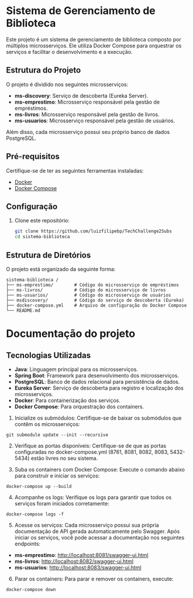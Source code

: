 # Sistema de Gerenciamento de Biblioteca

Este projeto é um sistema de gerenciamento de biblioteca composto por múltiplos microsserviços. Ele utiliza Docker
Compose para orquestrar os serviços e facilitar o desenvolvimento e a execução.

## Estrutura do Projeto

O projeto é dividido nos seguintes microsserviços:

- **ms-discovery**: Serviço de descoberta (Eureka Server).
- **ms-emprestimo**: Microsserviço responsável pela gestão de empréstimos.
- **ms-livros**: Microsserviço responsável pela gestão de livros.
- **ms-usuarios**: Microsserviço responsável pela gestão de usuários.

Além disso, cada microsserviço possui seu próprio banco de dados PostgreSQL.

## Pré-requisitos

Certifique-se de ter as seguintes ferramentas instaladas:

- [Docker](https://www.docker.com/)
- [Docker Compose](https://docs.docker.com/compose/)

## Configuração

1. Clone este repositório:
   ```bash
   git clone https://github.com/luizfilipebp/TechChallenge2Subs
   cd sistema-biblioteca

## Estrutura de Diretórios

O projeto está organizado da seguinte forma:

```
sistema-biblioteca /
├── ms-emprestimo/        # Código do microsserviço de empréstimos
├── ms-livros/            # Código do microsserviço de livros
├── ms-usuarios/          # Código do microsserviço de usuários
├── msdiscovery/          # Código do serviço de descoberta (Eureka)
├── docker-compose.yml    # Arquivo de configuração do Docker Compose
└── README.md
```

# Documentação do projeto

## Tecnologias Utilizadas

- **Java**: Linguagem principal para os microsserviços.
- **Spring Boot**: Framework para desenvolvimento dos microsserviços.
- **PostgreSQL**: Banco de dados relacional para persistência de dados.
- **Eureka Server**: Serviço de descoberta para registro e localização dos microsserviços.
- **Docker**: Para containerização dos serviços.
- **Docker Compose**: Para orquestração dos containers.


1. Inicialize os submódulos: Certifique-se de baixar os submódulos que contêm os microsserviços:
```
git submodule update --init --recursive
```
2. Verifique as portas disponíveis: Certifique-se de que as portas configuradas no docker-compose.yml (8761, 8081, 8082,
   8083, 5432-5434) estão livres no seu sistema.


3. Suba os containers com Docker Compose: Execute o comando abaixo para construir e iniciar os serviços:
```
docker-compose up --build
```
4. Acompanhe os logs: Verifique os logs para garantir que todos os serviços foram iniciados corretamente:
```
docker-compose logs -f
```
5. Acesse os serviços: Cada microsserviço possui sua própria documentação de API gerada automaticamente pelo Swagger.
   Após iniciar os serviços, você pode acessar a documentação nos seguintes endpoints:

- **ms-emprestimo**: [http://localhost:8081/swagger-ui.html](http://localhost:8081/swagger-ui.html)
- **ms-livros**: [http://localhost:8082/swagger-ui.html](http://localhost:8082/swagger-ui.html)
- **ms-usuarios**: [http://localhost:8083/swagger-ui.html](http://localhost:8083/swagger-ui.html)

6. Parar os containers: Para parar e remover os containers, execute:
```  
docker-compose down
```